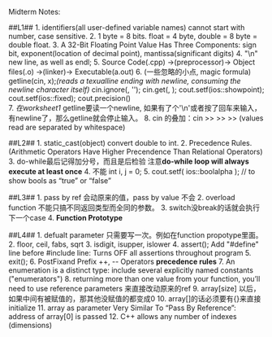 Midterm Notes:

##L1##
	1. identifiers(all user-defined variable names) cannot start with number, case sensitive. 
	2. 1 byte = 8 bits. float = 4 byte, double = 8 byte = double float.
	3. A 32-Bit Floating Point Value Has Three Components: sign bit, exponent(location of decimal point), mantissa(significant digits) 
	4. "\n" new line, as well as endl;
	5. Source Code(.cpp) ->(preprocessor)-> Object files(.o) ->(linker)-> Executable(a.out)
	6. (一些忽略的小点, magic formula) getline(cin, x);*(reads a texualline ending with newline, consuming the newline character  itself)* cin.ignore(<times of repeat>, '<until char to ignore>'); cin.get(<array>, <until index>); cout.setf(ios::showpoint); cout.setf(ios::fixed); cout.precision(<number>)  
	7. *在worksheet1* getline要读一个newline, 如果有了个'\n'或者按了回车来输入，有newline了，那么getline就会停止输入。 
	8. cin 的叠加：cin >> >> >> (values read are separated  by whitespace)

##L2## 
	1. static_cast<type>(object)  convert double to int.
	2. Precedence Rules. (Arithmetic Operators Have Higher Precendence Than Relational Operators)
	3. do-while最后记得加分号，而且是后检验 注意**do-while loop will always execute at least once** 
	4. 不能 int i, j = 0;
	5. cout.setf( ios::boolalpha );   // to show bools as “true” or “false”

##L3##
	1. pass by ref 会动原来的值，pass by value 不会
	2. overload function 不能只搞不同返回类型而全同的参数。
	3. switch没break的话就会执行下一个case
	4. **Function Prototype** 

##L4##
	1. defualt parameter 只需要写一次。例如在function propotype里面。
	2. <cmath>  floor, ceil, fabs, sqrt	
	3. <cctype>   isdigit, isupper, islower
	4. <cassert>  assert(); Add "#define" line before #include line: Turns OFF all assertions throughout program 
	5. <cstdlib> exit();
	6. PostFixand Prefix ++, -- Operators **precedence rules** 
	7. An enumeration is a distinct type: include several explicitly named constants ("enumerators")
	8. returning more than one value from your function, you’ll need to use reference parameters 来直接改动原来的ref
	9. array[size] 以后，如果中间有被赋值的，那其他没赋值的都变成0
	10. array[]的话必须要有{}来直接initialize
	11. array as parameter Very Similar To “Pass By Reference”: address of array[0] is passed
	12. C++ allows any number of indexes (dimensions)
	
